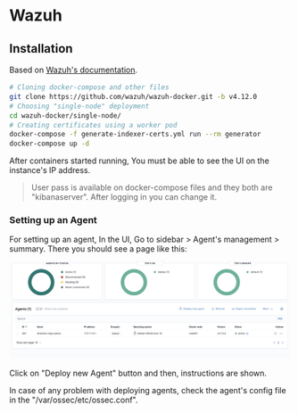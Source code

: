 # Wazuh

## Installation

Based on [Wazuh's documentation](https://documentation.wazuh.com/4.12/deployment-options/docker/docker-installation.html).

```bash
# Cloning docker-compose and other files
git clone https://github.com/wazuh/wazuh-docker.git -b v4.12.0
# Choosing "single-node" deployment
cd wazuh-docker/single-node/
# Creating certificates using a worker pod
docker-compose -f generate-indexer-certs.yml run --rm generator
docker-compose up -d
```

After containers started running, You must be able to see the UI on the instance's IP address.

> User pass is available on docker-compose files and they both are "kibanaserver". After logging in you can change it.

### Setting up an Agent

For setting up an agent, In the UI, Go to sidebar > Agent's management > summary. There you should see a page like this:

<img src="https://github.com/parsaeisa/Notes/blob/main/Software%20engineering/observability/agent-summary-wazuh.png" >

Click on "Deploy new Agent" button and then, instructions are shown.

In case of any problem with deploying agents, check the agent's config file in the "/var/ossec/etc/ossec.conf".
